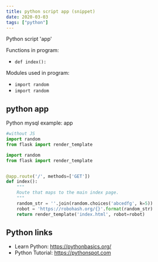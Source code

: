 ```yaml
---
title: python script app (snippet)
date: 2020-03-03
tags: ["python"]
---
```

Python script 'app'

Functions in program: 
* `def index():`

Modules used in program: 
* `import random`
* `import random`

## python app

Python mysql example: app

```python
#without JS
import random
from flask import render_template

import random
from flask import render_template


@app.route('/', methods=['GET'])
def index():
    """
    Route that maps to the main index page.
    """
    random_str = ''.join(random.choices('abcedfg', k=5))
    robot = 'https://robohash.org/{}'.format(random_str)
    return render_template('index.html', robot=robot)

```

## Python links

- Learn Python: https://pythonbasics.org/
- Python Tutorial: https://pythonspot.com
